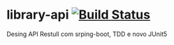# library-api [![Build Status](https://travis-ci.org/jairosousa/library-api.svg?branch=master)](https://travis-ci.org/jairosousa/library-api)
Desing API Restull com srping-boot, TDD e novo JUnit5
